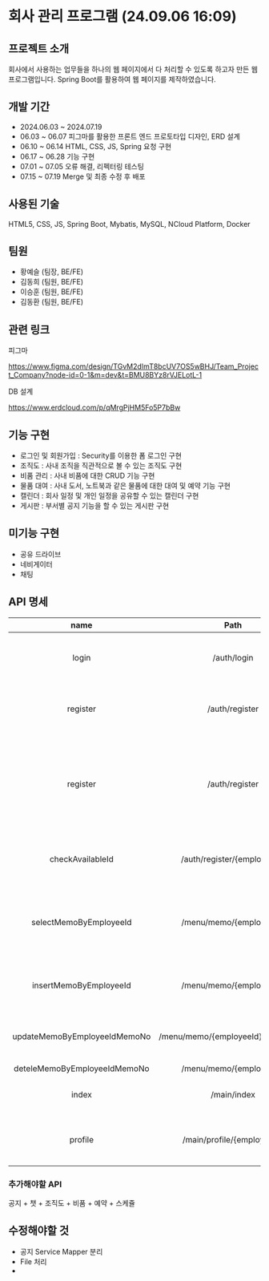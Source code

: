 # 회사 관리 프로그램 (24.09.06 16:09)

## 프로젝트 소개
회사에서 사용하는 업무들을 하나의 웹 페이지에서 다 처리할 수 있도록 하고자 만든 웹 프로그램입니다. Spring Boot를 활용하여 웹 페이지를 제작하였습니다.


## 개발 기간
+ 2024.06.03 ~ 2024.07.19
+ 06.03 ~ 06.07 피그마를 활용한 프론트 엔드 프로토타입 디자인, ERD 설계
+ 06.10 ~ 06.14 HTML, CSS, JS, Spring 요청 구현
+ 06.17 ~ 06.28 기능 구현
+ 07.01 ~ 07.05 오류 해결, 리펙터링 테스팅
+ 07.15 ~ 07.19 Merge 및 최종 수정 후 배포


## 사용된 기술
HTML5, CSS, JS,
Spring Boot, Mybatis, MySQL, NCloud Platform, Docker


## 팀원
+ 황예슬 (팀장, BE/FE)
+ 김동희 (팀원, BE/FE)
+ 이승훈 (팀원, BE/FE)
+ 김동환 (팀원, BE/FE)



## 관련 링크

피그마 

<https://www.figma.com/design/TGvM2dImT8bcUV7OS5wBHJ/Team_Project_Company?node-id=0-1&m=dev&t=BMU8BYz8rVJELotL-1>

DB 설계

<https://www.erdcloud.com/p/qMrgPjHM5Fo5P7bBw>


## 기능 구현
+ 로그인 및 회원가입 : Security를 이용한 폼 로그인 구현
+ 조직도 : 사내 조직을 직관적으로 볼 수 있는 조직도 구현
+ 비품 관리 : 사내 비품에 대한 CRUD 기능 구현
+ 물품 대여 : 사내 도서, 노트북과 같은 물품에 대한 대여 및 예약 기능 구현
+ 캘린더 : 회사 일정 및 개인 일정을 공유할 수 있는 캘린더 구현
+ 게시판 : 부서별 공지 기능을 할 수 있는 게시판 구현

## 미기능 구현
+ 공유 드라이브
+ 네비게이터
+ 채팅

## API 명세
|name|Path|Method|Redirect|Info|
|:----:|:----:|:----:|:----:|:--------:|
|login|/auth/login|GET|X|로그인 페이지
|register|/auth/register|GET|X|회원가입 페이지
|register|/auth/register|POST|X|회원가입 페이지 입력정보 받아오기
|checkAvailableId|/auth/register/{employeeId}|GET|X|아이디 중복 체크
|selectMemoByEmployeeId|/menu/memo/{employeeId}|GET|/auth/login|직원 별 메모 페이지 + 검색
|insertMemoByEmployeeId|/menu/memo/{employeeId}|POST|/menu/memo/{employeeId}|직원 별 메모 입력
|updateMemoByEmployeeIdMemoNo|/menu/memo/{employeeId}l/{memoNo}|POST|X|직원 별 메모 수정
|deteleMemoByEmployeeIdMemoNo|/menu/memo/{employeeId}|/{memoNo}|DELETE|X|직원 별 메모 석제
|index|/main/index|GET|/auth/login|메인 페이지
|profile|/main/profile/{employeeId}|GET|/auth/login|프로필 페이지

### 추가해야할 API 
공지 + 챗 + 조직도 + 비품 + 예약 + 스케쥴

## 수정해야할 것
+ 공지 Service Mapper 분리
+ File 처리
+ 

